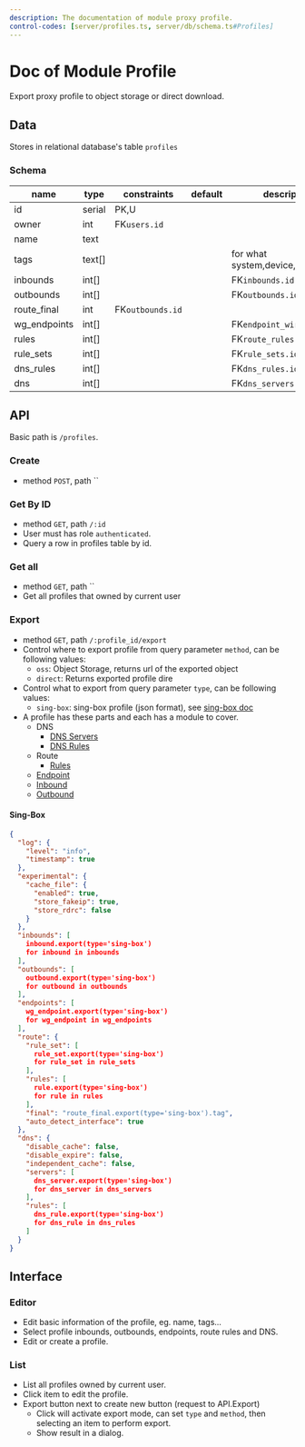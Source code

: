 ```yaml
---
description: The documentation of module proxy profile.
control-codes: [server/profiles.ts, server/db/schema.ts#Profiles]
---
```


# Doc of Module Profile

Export proxy profile to object storage or direct download.

## Data

Stores in relational database's table `profiles`

### Schema

| name         | type   | constraints      | default | description                 |
| ------------ | ------ | ---------------- | ------- | --------------------------- |
| id           | serial | PK,U             |         |                             |
| owner        | int    | FK`users.id`     |         |                             |
| name         | text   |                  |         |                             |
| tags         | text[] |                  |         | for what system,device,etc. |
| inbounds     | int[]  |                  |         | FK`inbounds.id`             |
| outbounds    | int[]  |                  |         | FK`outbounds.id`            |
| route_final  | int    | FK`outbounds.id` |         |                             |
| wg_endpoints | int[]  |                  |         | FK`endpoint_wireguards.id`  |
| rules        | int[]  |                  |         | FK`route_rules.id`          |
| rule_sets    | int[]  |                  |         | FK`rule_sets.id`            |
| dns_rules    | int[]  |                  |         | FK`dns_rules.id`            |
| dns          | int[]  |                  |         | FK`dns_servers.id`          |

## API

Basic path is `/profiles`.

### Create

- method `POST`, path ``

### Get By ID

- method `GET`, path `/:id`
- User must has role `authenticated`.
- Query a row in profiles table by id.

### Get all

- method `GET`, path ``
- Get all profiles that owned by current user

### Export

- method `GET`, path `/:profile_id/export`
- Control where to export profile from query parameter `method`, can be following values:
  - `oss`: Object Storage, returns url of the exported object
  - `direct`: Returns exported profile dire
- Control what to export from query parameter `type`, can be following values:
  - `sing-box`: sing-box profile (json format), see [sing-box doc](https://sing-box.sagernet.org/configuration/)
- A profile has these parts and each has a module to cover.
  - DNS
    - [DNS Servers](./dns-servers.md)
    - [DNS Rules](./dns-rules.md)
  - Route
    - [Rules](./route-rule.md)
  - [Endpoint](./endpoint.md)
  - [Inbound](./inbound.md)
  - [Outbound](./outbound.md)

#### Sing-Box

```json
{
  "log": {
    "level": "info",
    "timestamp": true
  },
  "experimental": {
    "cache_file": {
      "enabled": true,
      "store_fakeip": true,
      "store_rdrc": false
    }
  },
  "inbounds": [
    inbound.export(type='sing-box')
    for inbound in inbounds
  ],
  "outbounds": [
    outbound.export(type='sing-box')
    for outbound in outbounds
  ],
  "endpoints": [
    wg_endpoint.export(type='sing-box')
    for wg_endpoint in wg_endpoints
  ],
  "route": {
    "rule_set": [
      rule_set.export(type='sing-box')
      for rule_set in rule_sets
    ],
    "rules": [
      rule.export(type='sing-box')
      for rule in rules
    ],
    "final": "route_final.export(type='sing-box').tag",
    "auto_detect_interface": true
  },
  "dns": {
    "disable_cache": false,
    "disable_expire": false,
    "independent_cache": false,
    "servers": [
      dns_server.export(type='sing-box')
      for dns_server in dns_servers
    ],
    "rules": [
      dns_rule.export(type='sing-box')
      for dns_rule in dns_rules
    ]
  }
}
```

## Interface

### Editor

- Edit basic information of the profile, eg. name, tags...
- Select profile inbounds, outbounds, endpoints, route rules and DNS.
- Edit or create a profile.

### List

- List all profiles owned by current user.
- Click item to edit the profile.
- Export button next to create new button (request to API.Export)
  - Click will activate export mode, can set `type` and `method`, then selecting an item to perform export.
  - Show result in a dialog.
